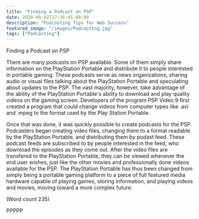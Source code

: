 ```yaml
---
title: "Finding a Podcast on PSP"
date: 2020-09-02T17:36:45-08:00
description: "Podcasting Tips for Web Success"
featured_image: "/images/Podcasting.jpg"
tags: ["Podcasting"]
---
```


Finding a Podcast on PSP 

There are many podcasts on PSP available. Some of
them simply share information on the PlayStation
Portable and distribute it to people interested in portable
gaming. These podcasts serve as news organizations,
sharing audio or visual files talking about the
PlayStation Portable and speculating about updates to
the PSP. The vast majority, however, take advantage of
the ability of the PlayStation Portable's ability to
download and play quality videos on the gaming screen.
Developers of the program PSP Video 9 first created a
program that could change videos from computer types
like .avi and .mpeg to the format used by the Play
Station Portable.

Once that was done, it was quickly possible to create
podcasts for the PSP. Podcasters began creating video
files, changing them to a format readable by the
PlayStation Portable, and distributing them by podast
feed. These podcast feeds are subscribed to by people
interested in the feed, who download the episodes as
they come out. After the video files are transfered to the
PlayStation Portable, they can be viewed whenever the
end user wishes, just like the other movies and
professionally done videos available for the PSP. The
PlayStation Portable has thus been changed from simply
being a portable gaming platform to a piece of full
featured media hardware capable of playing games,
storing information, and playing videos and movies,
moving toward a more complex future.         

(Word count 235)

PPPPP

